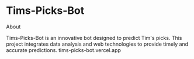 # Tims-Picks-Bot
About

Tims-Picks-Bot is an innovative bot designed to predict Tim's picks. This project integrates data analysis and web technologies to provide timely and accurate predictions.
tims-picks-bot.vercel.app
